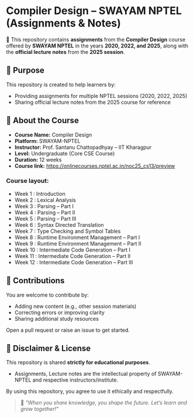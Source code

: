# Compiler Design – SWAYAM NPTEL (Assignments & Notes)

📘 This repository contains **assignments** from the **Compiler Design** course offered by **SWAYAM NPTEL** in the years **2020, 2022, and 2025**, along with the **official lecture notes** from the **2025 session**.




## 🎯 Purpose

This repository is created to help learners by:
- Providing assignments for multiple NPTEL sessions (2020, 2022, 2025)
- Sharing official lecture notes from the 2025 course for reference

## 📌 About the Course

- **Course Name:** Compiler Design  
- **Platform:** SWAYAM-NPTEL  
- **Instructor:** Prof. Santanu Chattopadhyay – IIT Kharagpur 
- **Level:** Undergraduate (Core CSE Course)
- **Duration:** 12 weeks
- **Course link:** https://onlinecourses.nptel.ac.in/noc25_cs13/preview

### Course layout:
- Week 1 	:  Introduction
- Week 2  	:  Lexical Analysis
- Week 3  	:  Parsing – Part I
- Week 4  	:  Parsing – Part II
- Week 5  	:  Parsing – Part III
- Week 6  	:  Syntax Directed Translation
- Week 7  	:  Type Checking and Symbol Tables
- Week 8  	:  Runtime Environment Management – Part I 
- Week 9  	:  Runtime Environment Management – Part II 
- Week 10  :  Intermediate Code Generation – Part I
- Week 11  :  Intermediate Code Generation – Part II
- Week 12  :  Intermediate Code Generation – Part III


## 🤝 Contributions

You are welcome to contribute by:
- Adding new content (e.g., other session materials)
- Correcting errors or improving clarity
- Sharing additional study resources

Open a pull request or raise an issue to get started.



## 📜 Disclaimer & License

This repository is shared **strictly for educational purposes**.  
- Assignments, Lecture notes are the intellectual property of SWAYAM-NPTEL and respective instructors/institute.  

By using this repository, you agree to use it ethically and respectfully.


> 🌱 *"When you share knowledge, you shape the future. Let’s learn and grow together!"*
